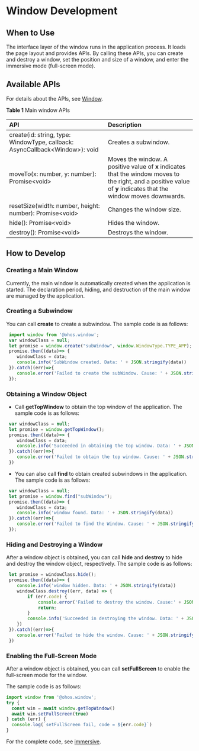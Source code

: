 # Window Development

## When to Use
The interface layer of the window runs in the application process. It loads the page layout and provides APIs.
By calling these APIs, you can create and destroy a window, set the position and size of a window, and enter the immersive mode (full-screen mode).

## Available APIs
For details about the APIs, see [Window](../reference/apis/js-apis-window.md).

**Table 1** Main window APIs

| API                                                      | Description                                          |
| :----------------------------------------------------------- | :--------------------------------------------- |
| create(id: string, type: WindowType, callback: AsyncCallback\<Window>): void | Creates a subwindow.                                  |
| moveTo(x: number, y: number): Promise\<void>                 | Moves the window. A positive value of **x** indicates that the window moves to the right, and a positive value of **y** indicates that the window moves downwards.|
| resetSize(width: number, height: number): Promise\<void>     | Changes the window size.                            |
| hide(): Promise\<void>                                       | Hides the window.                                |
| destroy(): Promise\<void>                                    | Destroys the window.                                |

## How to Develop

### Creating a Main Window

Currently, the main window is automatically created when the application is started. The declaration period, hiding, and destruction of the main window are managed by the application.
### Creating a Subwindow
You can call **create** to create a subwindow. The sample code is as follows:

```js
 import window from '@ohos.window';
 var windowClass = null;
 let promise = window.create("subWindow", window.WindowType.TYPE_APP);
 promise.then((data)=> {
 	windowClass = data;
    console.info('SubWindow created. Data: ' + JSON.stringify(data))
 }).catch((err)=>{
    console.error('Failed to create the subWindow. Cause: ' + JSON.stringify(err));
 });
```

### Obtaining a Window Object

- Call **getTopWindow** to obtain the top window of the application. The sample code is as follows:

```js
 var windowClass = null;
 let promise = window.getTopWindow();
 promise.then((data)=> {
 	windowClass = data;
    console.info('Succeeded in obtaining the top window. Data: ' + JSON.stringify(data))
 }).catch((err)=>{
    console.error('Failed to obtain the top window. Cause: ' + JSON.stringify(err));
 })
```

- You can also call **find** to obtain created subwindows in the application. The sample code is as follows:

```js
 var windowClass = null;
 let promise = window.find("subWindow");
 promise.then((data)=> {
 	windowClass = data;
    console.info('window found. Data: ' + JSON.stringify(data))
 }).catch((err)=>{
    console.error('Failed to find the Window. Cause: ' + JSON.stringify(err));
 });
```

### Hiding and Destroying a Window

After a window object is obtained, you can call **hide** and **destroy** to hide and destroy the window object, respectively. The sample code is as follows:

```js
 let promise = windowClass.hide();
 promise.then((data)=> {
    console.info('window hidden. Data: ' + JSON.stringify(data))
    windowClass.destroy((err, data) => {
        if (err.code) {
            console.error('Failed to destroy the window. Cause:' + JSON.stringify(err));
            return;
        }
    	console.info('Succeeded in destroying the window. Data: ' + JSON.stringify(data))
	})
 }).catch((err)=>{
    console.error('Failed to hide the window. Cause: ' + JSON.stringify(err));
 })
```

### Enabling the Full-Screen Mode

After a window object is obtained, you can call **setFullScreen** to enable the full-screen mode for the window.

The sample code is as follows:

```js
import window from '@ohos.window';
try {
  const win = await window.getTopWindow()
  await win.setFullScreen(true)
} catch (err) {
  console.log(`setFullScreen fail, code = ${err.code}`)
}
```

For the complete code, see [immersive](https://gitee.com/openharmony/windowmanager/tree/master/AppDemo/window/immersive).
